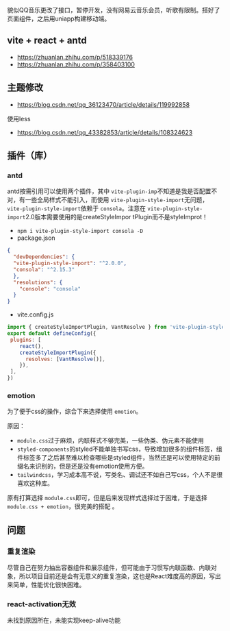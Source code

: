 貌似QQ音乐更改了接口，暂停开发，没有网易云音乐会员，听歌有限制。搭好了页面组件，之后用uniapp构建移动端。

## vite + react + antd

- https://zhuanlan.zhihu.com/p/518339176
- https://zhuanlan.zhihu.com/p/358403100

## 主题修改

- https://blog.csdn.net/qq_36123470/article/details/119992858

使用less

- https://blog.csdn.net/qq_43382853/article/details/108324623

## 插件（库）

### antd

antd按需引用可以使用两个插件，其中 `vite-plugin-imp`不知道是我是否配置不对，有一些全局样式不能引入，而使用 `vite-plugin-style-import`无问题，`vite-plugin-style-import`依赖于 `consola`。注意在 `vite-plugin-style-import`2.0版本需要使用的是createStyleImpor	tPlugin而不是styleImprot！

- `npm i vite-plugin-style-import consola -D`
- package.json

```json
{
  "devDependencies": {
  "vite-plugin-style-import": "^2.0.0",
  "consola": "^2.15.3"
  },
  "resolutions": {
    "console": "consola"
  }
}
```

- vite.config.js

```js
import { createStyleImportPlugin, VantResolve } from 'vite-plugin-style-import';
export default defineConfig({
 plugins: [
    react(),
    createStyleImportPlugin({
      resolves: [VantResolve()],
    }),
 ],
})
```

### emotion

为了便于css的操作，综合下来选择使用 `emotion`。

原因：

- `module.css`过于麻烦，内联样式不够完美，一些伪类、伪元素不能使用
- `styled-components`的styled不能单独书写css，导致增加很多的组件标签，组件标签多了之后甚至难以检查哪些是styled组件，当然还是可以使用特定的前缀名来识别的，但是还是没有emotion使用方便。
- `tailwindcss`，学习成本高不说，写类名、调试还不如自己写css，个人不是很喜欢这种库。

原有打算选择 `module.css`即可，但是后来发现样式选择过于困难，于是选择 `module.css + emotion`，很完美的搭配 。

## 问题

### 重复渲染

尽管自己在努力抽出容器组件和展示组件，但可能由于习惯写内联函数、内联对象，所以项目目前还是会有无意义的重复渲染，这也是React难度高的原因，写出来简单，性能优化很快困难。

### react-activation无效

未找到原因所在，未能实现keep-alive功能
